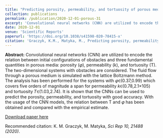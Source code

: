 ```yaml
---
title: "Predicting porosity, permeability, and tortuosity of porous media from images by deep learning"
collection: publications
permalink: /publication/2020-12-01-porous-31
excerpt: 'Convolutional neural networks (CNN) are utilized to encode the relation between initial configurations of obstacles and three fundamental quantities in porous media: porosity (𝜑), permeability (k), and tortuosity (T). The two-dimensional systems with obstacles are considered. The fluid flow through a porous medium is simulated with the lattice Boltzmann method. The analysis has been performed for the systems with 𝜑∈(0.37,0.99) which covers five orders of magnitude a span for permeability 𝑘∈(0.78,2.1×105) and tortuosity 𝑇∈(1.03,2.74). It is shown that the CNNs can be used to predict the porosity, permeability, and tortuosity with good accuracy. With the usage of the CNN models, the relation between T and 𝜑 has been obtained and compared with the empirical estimate.'
date: 2020-12-01
venue: 'Scientific Reports'
paperurl: 'https://doi.org/10.1038/s41598-020-78415-x'
citation: 'Graczyk, K.M., Matyka, M., Predicting porosity, permeability, and tortuosity of porous media from images by deep learning. Sci Rep 10, 21488 (2020)'
---
```

__Abstract:__ Convolutional neural networks (CNN) are utilized to encode the relation between initial configurations of obstacles and three fundamental quantities in porous media: porosity (𝜑), permeability (k), and tortuosity (T). The two-dimensional systems with obstacles are considered. The fluid flow through a porous medium is simulated with the lattice Boltzmann method. The analysis has been performed for the systems with 𝜑∈(0.37,0.99) which covers five orders of magnitude a span for permeability 𝑘∈(0.78,2.1×105) and tortuosity 𝑇∈(1.03,2.74). It is shown that the CNNs can be used to predict the porosity, permeability, and tortuosity with good accuracy. With the usage of the CNN models, the relation between T and 𝜑 has been obtained and compared with the empirical estimate.

[Download paper here](https://www.nature.com/articles/s41598-020-78415-x.pdf)

Recommended citation: K. M. Graczyk, M. Matyka, <i>Sci Rep 10, 21488 (2020)</i>.

